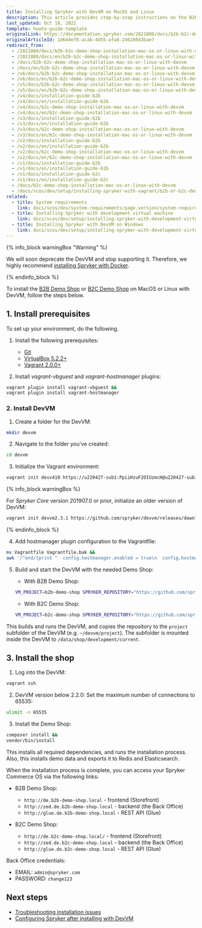 ```yaml
---
title: Installing Spryker with DevVM on MacOS and Linux
description: This article provides step-by-step instructions on the B2B or B2C Demo Shop installation on Mac OS or Linux with Development Virtual Machine.
last_updated: Oct 18, 2021
template: howto-guide-template
originalLink: https://documentation.spryker.com/2021080/docs/b2b-b2c-demo-shop-installation-mac-os-or-linux-with-devvm
originalArticleId: 1d644ef6-acab-4d55-afa8-24628043bae7
redirect_from:
  - /2021080/docs/b2b-b2c-demo-shop-installation-mac-os-or-linux-with-devvm
  - /2021080/docs/en/b2b-b2c-demo-shop-installation-mac-os-or-linux-with-devvm
  - /docs/b2b-b2c-demo-shop-installation-mac-os-or-linux-with-devvm
  - /docs/en/b2b-b2c-demo-shop-installation-mac-os-or-linux-with-devvm
  - /v6/docs/b2b-b2c-demo-shop-installation-mac-os-or-linux-with-devvm
  - /v6/docs/en/b2b-b2c-demo-shop-installation-mac-os-or-linux-with-devvm
  - /v5/docs/b2b-b2c-demo-shop-installation-mac-os-or-linux-with-devvm
  - /v5/docs/en/b2b-b2c-demo-shop-installation-mac-os-or-linux-with-devvm
  - /v4/docs/installation-guide-b2b
  - /v4/docs/en/installation-guide-b2b
  - /v4/docs/b2c-demo-shop-installation-mac-os-or-linux-with-devvm
  - /v4/docs/en/b2c-demo-shop-installation-mac-os-or-linux-with-devvm
  - /v3/docs/installation-guide-b2b
  - /v3/docs/en/installation-guide-b2b
  - /v3/docs/b2c-demo-shop-installation-mac-os-or-linux-with-devvm
  - /v3/docs/en/b2c-demo-shop-installation-mac-os-or-linux-with-devvm
  - /v2/docs/installation-guide-b2b
  - /v2/docs/en/installation-guide-b2b
  - /v2/docs/b2c-demo-shop-installation-mac-os-or-linux-with-devvm
  - /v2/docs/en/b2c-demo-shop-installation-mac-os-or-linux-with-devvm
  - /v1/docs/installation-guide-b2b
  - /v1/docs/en/installation-guide-b2b
  - /v1/docs/installation-guide-b2c
  - /v1/docs/en/installation-guide-b2c
  - /docs/b2c-demo-shop-installation-mac-os-or-linux-with-devvm
  - /docs/scos/dev/setup/installing-spryker-with-vagrant/b2b-or-b2c-demo-shop-installation-mac-os-or-linux-with-development-virtual-machine.html
related:
  - title: System requirements
    link: docs/scos/dev/system-requirements/page.version/system-requirements.html
  - title: Installing Spryker with development virtual machine
    link: docs/scos/dev/setup/installing-spryker-with-development-virtual-machine/installing-spryker-with-development-virtual-machine.html
  - title: Installing Spryker with DevVM on Windows
    link: docs/scos/dev/setup/installing-spryker-with-development-virtual-machine/installing-spryker-with-devvm-on-windows.html
---
```


{% info_block warningBox "Warning" %}

We will soon deprecate the DevVM and stop supporting it. Therefore, we highly recommend [installing Spryker with Docker](/docs/scos/dev/setup/installing-spryker-with-docker/installing-spryker-with-docker.html).

{% endinfo_block %}

To install the [B2B Demo Shop](/docs/scos/user/intro-to-spryker/b2b-suite.html) or [B2C Demo Shop](/docs/scos/user/intro-to-spryker/b2c-suite.html) on MacOS or Linux with DevVM, follow the steps below.

## 1. Install prerequisites

To set up your environment, do the following.

1. Install the following prerequisites:
    * [Git](https://git-scm.com/book/en/v2/Getting-Started-Installing-Git)
    * [VirtualBox 5.2.2+](https://www.virtualbox.org/wiki/Downloads)
    * [Vagrant 2.0.0+](https://www.vagrantup.com/downloads.html)

2. Install *vagrant-vbguest* and *vagrant-hostmanager* plugins:

```bash
vagrant plugin install vagrant-vbguest &&
vagrant plugin install vagrant-hostmanager
```

### 2. Install DevVM

1. Create a folder for the DevVM:

```bash
mkdir devvm
```

2. Navigate to the folder you've created:

```bash
cd devvm				
```

3. Initialize the Vagrant environment:

```bash
vagrant init devv410 https://u220427-sub1:PpiiHzuF2OIUzmcH@u220427-sub1.your-storagebox.de/devvm_v4.1.0.box
```

{% info_block warningBox %}

For _Spryker Core_ version 201907.0 or prior, initialize an older version of DevVM:

```bash
vagrant init devvm2.3.1 https://github.com/spryker/devvm/releases/download/v2.3.1/spryker-devvm.box
```

{% endinfo_block %}

4. Add hostmanager plugin configuration to the Vagrantfile:

```bash
mv Vagrantfile Vagrantfile.bak &&
awk '/^end/{print "  config.hostmanager.enabled = true\n  config.hostmanager.manage_host = true"}1' Vagrantfile.bak > Vagrantfile
```

5. Build and start the DevVM with the needed Demo Shop:

    * With B2B Demo Shop:

    ```bash
    VM_PROJECT=b2b-demo-shop SPRYKER_REPOSITORY="https://github.com/spryker-shop/b2b-demo-shop.git" vagrant up
    ```

    * With B2C Demo Shop:

    ```bash
    VM_PROJECT=b2c-demo-shop SPRYKER_REPOSITORY="https://github.com/spryker-shop/b2c-demo-shop.git" vagrant up
    ```

This builds and runs the DevVM, and copies the repository to the `project` subfolder of the DevVM (e.g. `~/devvm/project`). The subfolder is mounted inside the DevVM to `/data/shop/development/current`.

## 3. Install the shop

1. Log into the DevVM:

```bash
vagrant ssh
```

2. DevVM version below 2.2.0: Set the maximum number of connections to 65535:

```bash
ulimit -n 65535
```

3. Install the Demo Shop:

```bash
composer install &&
vendor/bin/install
```

This installs all required dependencies, and runs the installation process. Also, this installs demo data and exports it to Redis and Elasticsearch.

When the installation process is complete, you can access your Spryker Commerce OS via the following links:

* B2B Demo Shop:

    * `http://de.b2b-demo-shop.local` - frontend (Storefront)
    * `http://zed.de.b2b-demo-shop.local` - backend (the Back Office)
    * `http://glue.de.b2b-demo-shop.local` - REST API (Glue)

* B2C Demo Shop:

    * `http://de.b2c-demo-shop.local/` - frontend (Storefront)
    * `http://zed.de.b2c-demo-shop.local` - backend (the Back Office)
    * `http://glue.de.b2c-demo-shop.local` - REST API (Glue)

Back Office credentials:

* EMAIL: `admin@spryker.com`
* PASSWORD: `change123`

## Next steps

* [Troubleshooting installation issues](/docs/scos/dev/troubleshooting/troubleshooting-spryker-in-vagrant-issues/troubleshooting-spryker-in-vagrant-installation-issues.html)
* [Configuring Spryker after installing with DevVM](/docs/scos/dev/setup/installing-spryker-with-development-virtual-machine/configuring-spryker-with-devvm/configuring-spryker-after-installing-with-devvm.html)

